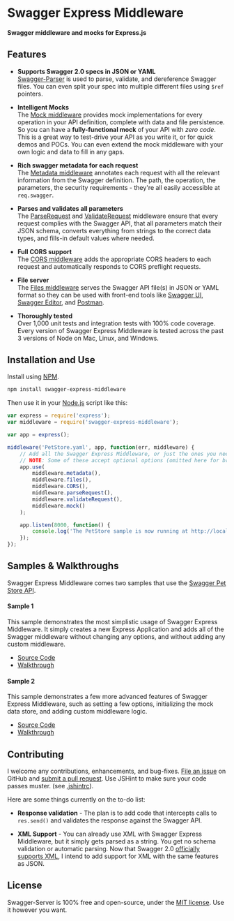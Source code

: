 Swagger Express Middleware
============================
#### Swagger middleware and mocks for Express.js


Features
--------------------------
* __Supports Swagger 2.0 specs in JSON or YAML__ <br>
[Swagger-Parser](https://github.com/BigstickCarpet/swagger-parser) is used to parse, validate, and dereference Swagger files.  You can even split your spec into multiple different files using `$ref` pointers. 

* __Intelligent Mocks__<br>
The [Mock middleware](https://github.com/BigstickCarpet/swagger-express-middleware/blob/master/docs/mock.md) provides mock implementations for every operation in your API definition, complete with data and file persistence.  So you can have a __fully-functional mock__ of your API with *zero code*.  This is a great way to test-drive your API as you write it, or for quick demos and POCs.  You can even extend the mock middleware with your own logic and data to fill in any gaps.

* __Rich swagger metadata for each request__<br>
The [Metadata middleware](https://github.com/BigstickCarpet/swagger-express-middleware/blob/master/docs/metadata.md) annotates each request with all the relevant information from the Swagger definition.  The path, the operation, the parameters, the security requirements - they're all easily accessible at `req.swagger`.

* __Parses and validates all parameters__<br>
The [ParseRequest](https://github.com/BigstickCarpet/swagger-express-middleware/blob/master/docs/parseRequest.md) and [ValidateRequest](https://github.com/BigstickCarpet/swagger-express-middleware/blob/master/docs/validateRequest.md) middleware ensure that every request complies with the Swagger API, that all parameters match their JSON schema, converts everything from strings to the correct data types, and fills-in default values where needed.

* __Full CORS support__<br>
The [CORS middleware](https://github.com/BigstickCarpet/swagger-express-middleware/blob/master/docs/CORS.md) adds the appropriate CORS headers to each request and automatically responds to CORS preflight requests.

* __File server__<br>
The [Files middleware](https://github.com/BigstickCarpet/swagger-express-middleware/blob/master/docs/files.md) serves the Swagger API file(s) in JSON or YAML format so they can be used with front-end tools like [Swagger UI](http://www.swagger.io), [Swagger Editor](http://editor.swagger.io), and [Postman](http://getpostman.com).

* __Thoroughly tested__<br>
Over 1,000 unit tests and integration tests with 100% code coverage.  Every version of Swagger Express Middleware is tested across the past 3 versions of Node on Mac, Linux, and Windows.


Installation and Use
--------------------------
Install using [NPM](https://docs.npmjs.com/getting-started/what-is-npm).

````bash
npm install swagger-express-middleware
````
Then use it in your [Node.js](http://nodejs.org/) script like this: 

````javascript
var express = require('express');
var middleware = require('swagger-express-middleware');

var app = express();

middleware('PetStore.yaml', app, function(err, middleware) {
    // Add all the Swagger Express Middleware, or just the ones you need.
    // NOTE: Some of these accept optional options (omitted here for brevity)
    app.use(
        middleware.metadata(),
        middleware.files(),
        middleware.CORS(),
        middleware.parseRequest(),
        middleware.validateRequest(),
        middleware.mock()
    );

    app.listen(8000, function() {
        console.log('The PetStore sample is now running at http://localhost:8000');
    });
});
````

Samples & Walkthroughs
--------------------------
Swagger Express Middleware comes two samples that use the [Swagger Pet Store API](https://github.com/BigstickCarpet/swagger-express-middleware/blob/master/samples/PetStore.yaml).

#### Sample 1
This sample demonstrates the most simplistic usage of Swagger Express Middleware. It simply creates a new Express Application and adds all of the Swagger middleware without changing any options, and without adding any custom middleware.

* [Source Code](https://github.com/BigstickCarpet/swagger-express-middleware/blob/master/samples/sample1.js)
* [Walkthrough](https://github.com/BigstickCarpet/swagger-express-middleware/blob/master/docs/samples/walkthrough1.md)


#### Sample 2
This sample demonstrates a few more advanced features of Swagger Express Middleware, such as setting a few options, initializing the mock data store, and adding custom middleware logic.

* [Source Code](https://github.com/BigstickCarpet/swagger-express-middleware/blob/master/samples/sample2.js)
* [Walkthrough](https://github.com/BigstickCarpet/swagger-express-middleware/blob/master/docs/samples/walkthrough2.md)


Contributing
--------------------------
I welcome any contributions, enhancements, and bug-fixes.  [File an issue](https://github.com/BigstickCarpet/swagger-express-middleware/issues) on GitHub and [submit a pull request](https://github.com/BigstickCarpet/swagger-express-middleware/pulls).  Use JSHint to make sure your code passes muster.  (see [.jshintrc](.jshintrc)).

Here are some things currently on the to-do list:

* __Response validation__ - The plan is to add code that intercepts calls to `res.send()` and validates the response against the Swagger API.

* __XML Support__ - You can already use XML with Swagger Express Middleware, but it simply gets parsed as a string.  You get no schema validation or automatic parsing.  Now that Swagger 2.0 [officially supports XML](https://github.com/swagger-api/swagger-spec/blob/master/versions/2.0.md#xmlObject), I intend to add support for XML with the same features as JSON.


License
--------------------------
Swagger-Server is 100% free and open-source, under the [MIT license](LICENSE). Use it however you want.

